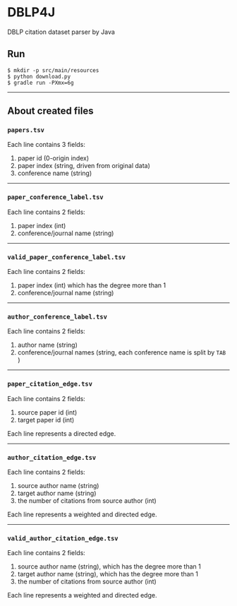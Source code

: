 # DBLP4J

DBLP citation dataset parser by Java

## Run

```shell
$ mkdir -p src/main/resources
$ python download.py
$ gradle run -PXmx=6g
```

---

## About created files

### `papers.tsv`

Each line contains 3 fields:

1. paper id (0-origin index)
1. paper index (string, driven from original data)
1. conference name (string)

---
 
### `paper_conference_label.tsv`

Each line contains 2 fields:

1. paper index (int)
2. conference/journal name (string)

---

### `valid_paper_conference_label.tsv`

Each line contains 2 fields:

1. paper index (int) which has the degree more than 1
2. conference/journal name (string)

---

### `author_conference_label.tsv`

Each line contains 2 fields:

1. author name (string)
2. conference/journal names (string, each conference name is split by `TAB` )

---

### `paper_citation_edge.tsv`

Each line contains 2 fields:

1. source paper id (int)
2. target paper id (int)  

Each line represents a directed edge.

---

### `author_citation_edge.tsv`

Each line contains 2 fields:

1. source author name (string) 
2. target author name (string)
3. the number of citations from source author (int)

Each line represents a weighted and directed edge.

---

### `valid_author_citation_edge.tsv`

Each line contains 2 fields:

1. source author name (string), which has the degree more than 1 
2. target author name (string), which has the degree more than 1
3. the number of citations from source author (int)

Each line represents a weighted and directed edge.

